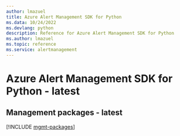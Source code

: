 ```yaml
---
author: lmazuel
title: Azure Alert Management SDK for Python
ms.data: 10/24/2022
ms.devlang: python
description: Reference for Azure Alert Management SDK for Python
ms.author: lmazuel
ms.topic: reference
ms.service: alertmanagement
---
```

# Azure Alert Management SDK for Python - latest

## Management packages - latest
[!INCLUDE [mgmt-packages](alert-management-mgmt-index.md)]